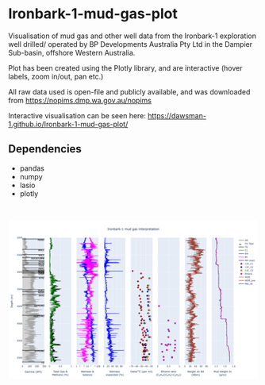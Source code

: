 # Ironbark-1-mud-gas-plot
Visualisation of mud gas and other well data from the Ironbark-1 exploration well drilled/ operated by BP Developments Australia Pty Ltd in the Dampier Sub-basin, offshore Western Australia.

Plot has been created using the Plotly library, and are interactive (hover labels, zoom in/out, pan etc.)

All raw data used is open-file and publicly available, and was downloaded from https://nopims.dmp.wa.gov.au/nopims

Interactive visualisation can be seen here: https://dawsman-1.github.io/Ironbark-1-mud-gas-plot/

## Dependencies
* pandas
* numpy
* lasio
* plotly

<br/>

![alt text](https://github.com/dawsman-1/Ironbark-1-mud-gas-plot/blob/main/Data/Ironbark-1_plot_for_readme.png?raw=true)
